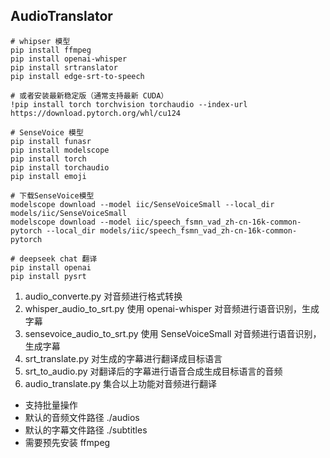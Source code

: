 ## AudioTranslator

```
# whipser 模型
pip install ffmpeg
pip install openai-whisper
pip install srtranslator
pip install edge-srt-to-speech

# 或者安装最新稳定版（通常支持最新 CUDA）
!pip install torch torchvision torchaudio --index-url https://download.pytorch.org/whl/cu124

# SenseVoice 模型
pip install funasr
pip install modelscope
pip install torch
pip install torchaudio
pip install emoji

# 下载SenseVoice模型
modelscope download --model iic/SenseVoiceSmall --local_dir models/iic/SenseVoiceSmall
modelscope download --model iic/speech_fsmn_vad_zh-cn-16k-common-pytorch --local_dir models/iic/speech_fsmn_vad_zh-cn-16k-common-pytorch

# deepseek chat 翻译
pip install openai
pip install pysrt
```

1. audio_converte.py
    对音频进行格式转换
2. whisper_audio_to_srt.py
    使用 openai-whisper 对音频进行语音识别，生成字幕
3. sensevoice_audio_to_srt.py
    使用 SenseVoiceSmall 对音频进行语音识别，生成字幕
4. srt_translate.py
    对生成的字幕进行翻译成目标语言
5. srt_to_audio.py
    对翻译后的字幕进行语音合成生成目标语言的音频
6. audio_translate.py
    集合以上功能对音频进行翻译

* 支持批量操作
* 默认的音频文件路径 ./audios
* 默认的字幕文件路径 ./subtitles
* 需要预先安装 ffmpeg

  